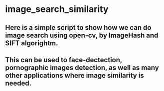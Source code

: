 # image_search_similarity

## Here is a simple script to show how we can do image search using open-cv, by ImageHash and SIFT algorightm. 
## This can be used to face-dectection,  pornographic images detection, as well as many other applications where image similarity is needed.

